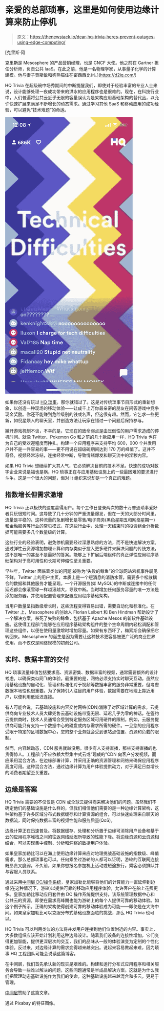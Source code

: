 # 亲爱的总部琐事，这里是如何使用边缘计算来防止停机

> 原文：<https://thenewstack.io/dear-hq-trivia-heres-prevent-outages-using-edge-computing/>

[](https://d2iq.com/)

 [克里斯·冈

克里斯是 Mesosphere 的产品营销经理，也是 CNCF 大使。他之前在 Gartner 担任分析师，负责公共 IaaS。在此之前，他是一名物理学家，从事量子化学的计算建模。他与妻子贾斯敏和狗熊猫住在密西西比州。](https://d2iq.com/) [](https://d2iq.com/)

HQ Trivia 在超级碗中场秀期间的中断提醒我们，即使对于经验丰富的专业人士来说，设计能够处理一夜成功带来的洪水的应用程序也是很难的。现在，在科技行业中，人们普遍将公共云近乎无限的容量误认为是架构应用基础架构的替代品，以允许快速扩展来满足不断增长的动态需求。通过学习其他 SaaS 和移动应用的成功经验，可以避免“技术难题”的命运。

![](img/8dbd74ad57f11781a362707685e8dbc8.png)

如果你还没有玩过 [HQ 琐事](https://itunes.apple.com/us/app/hq-live-trivia-game-show/id1232278996?mt=8)，那你就错过了。这是对传统琐事节目形式的重新想象，以创造一种现场的移动体验——让成千上万你最亲密的朋友在问答游戏中竞争现金奖励。你还不能赚到危险级别的钱或名声，但这很有趣。然而，它乞求一些更新，如倪星烦人的聊天室，并创造方法让玩家在错过一个问题后保持参与。

撇开游戏机制不谈，不幸的是，它现在的致命弱点是由压倒性的用户需求造成的停机时间。就像 Twitter、Pokemon Go 和之前的几十款应用一样，HQ Trivia 也在为自己的受欢迎程度而挣扎。构建一个应用程序来支持平均 600，000 个并发用户并不是一件容易的事——更不用说在超级碗期间达到 170 万的峰值了。这并不奇怪，视频经常冻结，连接经常中断，导致情绪爆发和聊天流中的淫秽内容。

如果 HQ Trivia 想继续扩大其人气，它必须解决目前的技术不足。快速的成功对数字企业来说是福也是祸，HQ 琐事正在与应用基础设施上的一些最困难的要求进行斗争。这是一个很大的问题，但对 It 组织来说却是一个真正的难题。

## 指数增长但需求激增

HQ Trivia 正以极快的速度赢得用户。每个工作日登录两次的数十万普通琐事爱好者只玩很短时间。这导致了几十分钟的严重流量爆发，但在一天的大部分时间里，流量是平稳的。这种流量的急剧增长是零售/电子商务(黑色星期五和网络星期一)和金融服务等行业的常见模式，在这些行业中，处理一天结束时的投资组合分析数据可能需要多几个数量级的计算。

这些行业的经验表明，避免停机需要经过深思熟虑的方法，而不是快速解决方案。通过弹性云资源增加物理计算和内存类似于投入更多硬件来解决问题的传统方法，这不是唯一的甚至不是最好的答案。能够上下扩展后端组件的真正弹性应用程序基础架构对于高可用性和长期可伸缩性至关重要。

早些年，Twitter 面临着类似的问题:被称为“失败的鲸鱼”的全球网站宕机事件屡见不鲜。Twitter 上的用户主页，本质上是一个短消息的消防水管，需要多个松散耦合的数据和其他服务才能呈现。一个开源服务(如 MySQL)的中断或连接中的任何延迟都会像滚雪球一样越滚越大，导致中断。当时增加任何服务容量的唯一方法是添加服务器，并使用配置管理来配置应用程序基础架构。

当用户数量呈指数级增长时，这些流程变得容易出错，需要自动化和标准化。在 Twitter 上，Mesosphere 的创始人 Florian Leibert 和 Ben Hindman 帮助设计了一个解决方案，杀死了失败的鲸鱼，包括基于 Apache Mesos 的新软件基础设施。这使得工程部门能够在应用程序基础架构组件的整个生命周期内轻松调配和管理这些组件，以便在使用量激增时增加容量。如果有东西坏了，梅索斯会确保把它转回来。Mesosphere 的诞生是因为需要让这种技术更容易被更广泛的商业世界使用，而不仅仅是网络规模的初创公司。

## 实时、数据丰富的交付

HQ 琐事流量峰值包括要求高、资源密集、数据丰富的视频，通常需要额外的设计考虑，以确保类似网飞的体验。最重要的是，网络必须支持实时聊天互动。虽然应用基础设施的自动化、管理和标准化对于视频等数据丰富的服务非常重要，但考虑数据本地性也很重要。为了保持引人注目的用户体验，数据需要在地理上靠近用户，以便利用低延迟连接。

有人可能会说，云基础设施和内容交付网络(CDN)消除了对区域计算的需求。云提供商向专业技术人员大肆兜售云基础设施带宽无限、延迟几乎为零的神话。在签约云提供商时，技术人员通常会受到特定服务区域可用硬件的限制。例如，云服务提供商可能只有支持一个数据中心的磁盘或内存需求所需的硬件。一旦您的应用程序受限于特定的区域数据中心，您的整个业务就会受到该站点位置、资源和负载的限制。

然而，内容越动态，CDN 服务就越没用。很少有人支持直播，那些支持直播的也贵得惊人。工程部门不应依赖大型集中式云或“现成的”CDN 向客户分发视频，而应采用混合方法，在边缘部署计算，并采用正确的资源管理和网络来确保应用程序高度可用。这种混合方法，通过边缘计算为用户体验提供动力，对于满足日益增长的消费者期望至关重要。

## 边缘是答案

HQ Trivia 需要的不仅仅是 CDN 或全球云提供商来解决他们的问题。虽然我们不确定他们的基础设施是什么样的，但我们相信他们需要的是一种边缘计算架构，这种架构基于许多区域分布式数据缓存和计算资源的组合，可以快速处理来自聊天的数据流，同时保持数据丰富的视频性能和服务质量(QoS)。

边缘计算正在迅速普及。将数据缓存、处理和分析置于边缘可消除用户设备和基于云的应用程序堆栈之间的往返网络延迟所导致的性能下降。将边缘资源和云资源相结合，可以实现集中控制、分析和洞察的敏捷用户体验。

如果皇家加勒比可以在海上使用边缘计算来应对地理挑战基础设施的指数级、峰值需求，那么总部琐事也可以。任何乘坐过游轮的人都可以证明，游轮的互联网连接既昂贵又脆弱。不久前，如果你想报名参加机上活动或短途旅行，乘客必须排队并与客服人员联系。

通过采用[中间层 DC/操作系统](https://d2iq.com/)，皇家加勒比能够将他们的计算能力一直延伸到边缘(在这种情况下，游轮)以提供可靠的移动应用程序体验，允许客户在船上花费更多。皇家加勒比移动应用套件由 DC 操作系统提供支持，该系统管理数据中心和公共云的资源，即使在需求高峰期也能为游轮上的每个人提供可靠的移动体验。如这个例子所示，正确的架构使得创建可靠的移动体验成为可能——即使是在大海中间。如果皇家加勒比可以克服分布式基础设施面临的挑战，那么 HQ Trivia 也可以。

HQ Trivia 可以利用类似的方法将并发用户连接到他们位置附近的内容。事实上，大多数组织应该开始计划利用这种边缘设计。随着我们设备的连接性增加，它们变得更加智能，提供更深层次的交互，我们的品味从一般的体验演变为定制的个性化体验。反过来，对边缘计算的需求变得越来越突出。说起来容易做起来难，因为琐事 HQ 工程团队可能会说读这篇博客。

在中间层，我们首先承认新的现实是艰难的。构建和运行分布式应用程序和相关服务会导致一些难以解决的问题，这些问题通常是半成品解决方案。这就是为什么我们把管理动态基础设施作为我们的使命，这种基础设施越来越混合和多云，更易于管理。

[中间层](https://d2iq.com/)赞助了这篇文章。

通过 Pixabay 的特征图像。

<svg xmlns:xlink="http://www.w3.org/1999/xlink" viewBox="0 0 68 31" version="1.1"><title>Group</title> <desc>Created with Sketch.</desc></svg>